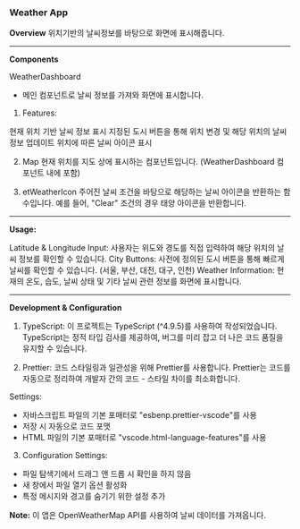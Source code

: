 ### Weather App

**Overview**
위치기반의 날씨정보를 바탕으로 화면에 표시해줍니다.

<hr>

**Components**

WeatherDashboard

- 메인 컴포넌트로 날씨 정보를 가져와 화면에 표시합니다.

1. Features:

현재 위치 기반 날씨 정보 표시
지정된 도시 버튼을 통해 위치 변경 및 해당 위치의 날씨 정보 업데이트
위치에 따른 날씨 아이콘 표시

2. Map
   현재 위치를 지도 상에 표시하는 컴포넌트입니다. (WeatherDashboard 컴포넌트 내에 포함)

3. etWeatherIcon
   주어진 날씨 조건을 바탕으로 해당하는 날씨 아이콘을 반환하는 함수입니다. 예를 들어, "Clear" 조건의 경우 태양 아이콘을 반환합니다.

<hr>

**Usage:**

Latitude & Longitude Input: 사용자는 위도와 경도를 직접 입력하여 해당 위치의 날씨 정보를 확인할 수 있습니다.
City Buttons: 사전에 정의된 도시 버튼을 통해 빠르게 날씨를 확인할 수 있습니다. (서울, 부산, 대전, 대구, 인천)
Weather Information: 현재의 온도, 습도, 날씨 상태 및 기타 날씨 관련 정보를 화면에 표시합니다.

<hr>

**Development & Configuration**

1. TypeScript:
   이 프로젝트는 TypeScript (^4.9.5)를 사용하여 작성되었습니다. TypeScript는 정적 타입 검사를 제공하여, 버그를 미리 잡고 더 나은 코드 품질을 유지할 수 있습니다.

2. Prettier:
   코드 스타일링과 일관성을 위해 Prettier를 사용합니다. Prettier는 코드를 자동으로 정리하여 개발자 간의 코드 - 스타일 차이를 최소화합니다.

Settings:

- 자바스크립트 파일의 기본 포매터로 "esbenp.prettier-vscode"를 사용
- 저장 시 자동으로 코드 포맷
- HTML 파일의 기본 포매터로 "vscode.html-language-features"를 사용

3. Configuration Settings:

- 파일 탐색기에서 드래그 앤 드롭 시 확인을 하지 않음
- 새 창에서 파일 열기 옵션 활성화
- 특정 메시지와 경고를 숨기기 위한 설정 추가

**Note:**
이 앱은 OpenWeatherMap API를 사용하여 날씨 데이터를 가져옵니다.
